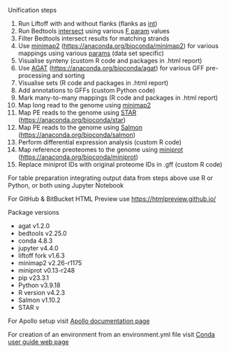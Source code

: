 Unification steps

1. Run Liftoff with and without flanks (flanks as [int](https://github.com/NIB-SI/Liftoff))
2. Run Bedtools [intersect](https://bedtools.readthedocs.io/en/latest/content/tools/intersect.html) using various [F param](https://bedtools.readthedocs.io/en/latest/_images/intersect-glyph.png) values
3. Filter Bedtools intersect results for matching strands
4. Use [minimap2](https://github.com/lh3/minimap2) (<https://anaconda.org/bioconda/minimap2>) for various mappings using various [params](https://lh3.github.io/minimap2/minimap2.html) (data set specific)
5. Visualise synteny (custom R code and packages in .html report)
6. Use [AGAT](https://github.com/NBISweden/AGAT) (<https://anaconda.org/bioconda/agat>) for various GFF pre-processing and sorting
7. Visualise sets (R code and packages in .html report)
8. Add annotations to GFFs (custom Python code)
9. Mark many-to-many mappings (R code and packages in .html report)
10. Map long read to the genome using [minimap2](https://github.com/lh3/minimap2)
11. Map PE reads to the genome using [STAR](https://github.com/alexdobin/STAR) (<https://anaconda.org/bioconda/star>)
12. Map PE reads to the genome using [Salmon](https://github.com/COMBINE-lab/salmon) (<https://anaconda.org/bioconda/salmon>)
13. Perform differential expression analysis (custom R code)
14. Map reference preoteomes to the genome using [miniprot](https://github.com/lh3/miniprot) (<https://anaconda.org/bioconda/miniprot>)
15. Replace miniprot IDs with original proteome IDs in .gff (custom R code)

For table preparation integrating output data from steps above use R or Python, or both using Jupyter Notebook

For GitHub & BitBucket HTML Preview use <https://htmlpreview.github.io/>

Package versions
* agat v1.2.0
* bedtools v2.25.0
* conda 4.8.3
* jupyter v4.4.0
* liftoff fork v1.6.3
* minimap2 v2.26-r1175
* miniprot v0.13-r248
* pip v23.3.1
* Python v3.9.18
* R version v4.2.3
* Salmon v1.10.2
* STAR v
 

For Apollo setup visit [Apollo documentation page](https://genomearchitect.readthedocs.io/en/latest/)

For creation of an environment from an environment.yml file visit [Conda user guide web page](https://docs.conda.io/projects/conda/en/latest/user-guide/tasks/manage-environments.html)
